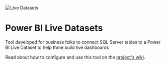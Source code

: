 ![Live Datasets](https://github.com/prakashmehrotra/livedataset/blob/master/images/LiveDataset%20icon.png)
# Power BI Live Datasets

Tool developed for business folks to connect SQL Server tables to a Power BI Live Dataset to help thme build live dashboards

Read about how to configure and use this tool on the [project's wiki](https://github.com/prakashmehrotra/livedataset/wiki).


